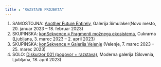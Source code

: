 ```yaml
---
title : "RAZSTAVE PROJEKTA"
---
```


1. SAMOSTOJNA: <a href="https://kons-platforma.org/dogodki/nejc-trampuz-another-future-entirely/" target="_blank">Another Future Entirely</a>, Galerija Simulaker(Novo mesto, 20. januar 2023 – 18. februar 2023)
2. SKUPINSKA: <a href="https://cukrarna.art/en/program/exhibitions/14/konsekvence-fragments-of-a-possible-ecosystem/" target="_blank">konSekvence ≡ Fragmenti možnega ekosistema</a>, Cukrarna (Ljubljana, 3. marec 2023 – 2. april 2023)
3. SKUPINSKA: <a href="http://www.galerijavelenje.si/p/napovednik/dog/763-konsekvence-≡-fragmenti-moznega-ekosistema/" target="_blank">konSekvence ≡ Galerija Velenje</a> (Velenje, 7. marec 2023 – 25. marec 2023)
4. SOLO: <a href="https://www.mg-lj.si/si/dogodki/3743/diskurzor-001/" target="_blank">Diskurzor 001 (pogovor + razstava)</a>, Moderna galerija (Slovenia, Ljubljana, 18. april 2023)
